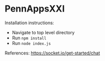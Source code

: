 # PennAppsXXI

Installation instructions:

* Navigate to top level directory
* Run `npm install`
* Run `node index.js`

References:
https://socket.io/get-started/chat